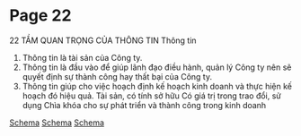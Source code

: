 # Page 22

22
TẦM QUAN TRỌNG CỦA THÔNG TIN
Thông tin
1. Thông tin là tài sản của Công ty.
2. Thông tin là đầu vào để giúp lãnh đạo điều hành, quản lý Công ty nên sẽ 
quyết định sự thành công hay thất bại của Công ty.
3.  Thông tin giúp cho việc hoạch định kế hoạch kinh doanh và thực hiện kế   
hoạch đó hiệu quả.
Tài sản, có tính 
sở hữu
Có giá trị trong 
trao đổi, sử 
dụng
Chìa khóa cho
sự phát triển 
và thành công 
trong kinh 
doanh

[Schema](page_22_img_0.png)
[Schema](page_22_img_1.png)
[Schema](page_22_img_2.png)
